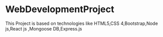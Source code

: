 # WebDevelopmentProject
This Project is based on technologies like HTML5,CSS 4,Bootstrap,Node js,React js ,Mongoose DB,Express.js 
